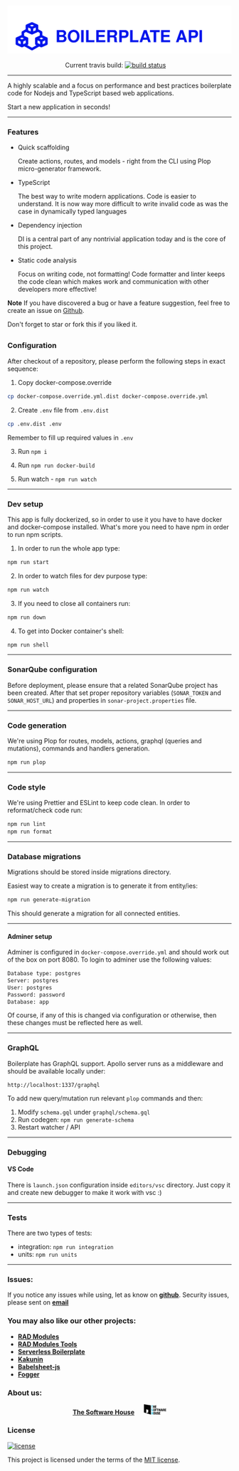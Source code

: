<p align="center">
 <img src="data/logo.svg" alt="" />
</p>

<p align="center">
   Current travis build:
  <a href="https://travis-ci.com/TheSoftwareHouse/express-boilerplate"><img src="https://travis-ci.com/TheSoftwareHouse/express-boilerplate.svg?branch=master" alt="build status" height="18"></a>
  &emsp;
</p>

---

A highly scalable and a focus on performance and best practices boilerplate code for Nodejs and TypeScript based web applications.

Start a new application in seconds!

---

### Features

- Quick scaffolding

  Create actions, routes, and models - right from the CLI using Plop micro-generator framework.

- TypeScript

  The best way to write modern applications. Code is easier to understand. It is now way more difficult to write invalid code as was the case in dynamically typed languages

- Dependency injection

  DI is a central part of any nontrivial application today and is the core of this project.

- Static code analysis

  Focus on writing code, not formatting! Code formatter and linter keeps the code clean which makes work and communication with other developers more effective!

**Note**
If you have discovered a bug or have a feature suggestion, feel free to create an issue on [Github](https://github.com/TheSoftwareHouse/express-boilerplate/issues).

Don't forget to star or fork this if you liked it.

##

### Configuration

After checkout of a repository, please perform the following steps in exact sequence:

1. Copy docker-compose.override

```sh
cp docker-compose.override.yml.dist docker-compose.override.yml
```

2. Create `.env` file from `.env.dist`

```sh
cp .env.dist .env
```

Remember to fill up required values in `.env`

3. Run `npm i`

4. Run `npm run docker-build`

5. Run watch - `npm run watch`

---

### Dev setup

This app is fully dockerized, so in order to use it you have to have docker and docker-compose installed. What's more you need to have npm in order to run npm scripts.

1. In order to run the whole app type:

```sh
npm run start
```

2. In order to watch files for dev purpose type:

```sh
npm run watch
```

3. If you need to close all containers run:

```sh
npm run down
```

4. To get into Docker container's shell:

```sh
npm run shell
```

---

### SonarQube configuration

Before deployment, please ensure that a related SonarQube project has been created. After that set proper repository variables (`SONAR_TOKEN` and `SONAR_HOST_URL`) and properties in `sonar-project.properties` file.

---

### Code generation

We're using Plop for routes, models, actions, graphql (queries and mutations), commands and handlers generation.

```sh
npm run plop
```

---

### Code style

We're using Prettier and ESLint to keep code clean. In order to reformat/check code run:

```sh
npm run lint
npm run format
```

---

### Database migrations

Migrations should be stored inside migrations directory.

Easiest way to create a migration is to generate it from entity/ies:

```sh
npm run generate-migration
```

This should generate a migration for all connected entities.

---

#### Adminer setup

Adminer is configured in `docker-compose.override.yml` and should work out of the box on port 8080. To login to adminer use the following values:

```text
Database type: postgres
Server: postgres
User: postgres
Password: password
Database: app
```

Of course, if any of this is changed via configuration or otherwise, then these changes must be reflected here as well.

---

### GraphQL

Boilerplate has GraphQL support. Apollo server runs as a middleware and should be available locally under:

```text
http://localhost:1337/graphql
```

To add new query/mutation run relevant `plop` commands and then:

1. Modify `schema.gql` under `graphql/schema.gql`
2. Run codegen: `npm run generate-schema`
3. Restart watcher / API

---

### Debugging

#### VS Code

There is `launch.json` configuration inside `editors/vsc` directory. Just copy it and create new debugger to make it work with vsc :)

---

### Tests

There are two types of tests:

- integration: `npm run integration`
- units: `npm run units`

---

### **Issues:**

If you notice any issues while using, let as know on **[github](https://github.com/TheSoftwareHouse/express-boilerplate/issues)**.
Security issues, please sent on <a href="mailto:security.opensource@tsh.io"><b>email</b></a>

### **You may also like our other projects:**

- **[RAD Modules](https://github.com/TheSoftwareHouse/rad-modules)**
- **[RAD Modules Tools](https://github.com/TheSoftwareHouse/rad-modules-tools)**
- **[Serverless Boilerplate](https://github.com/TheSoftwareHouse/serverless-boilerplate)**
- **[Kakunin](https://github.com/TheSoftwareHouse/Kakunin)**
- **[Babelsheet-js](https://github.com/TheSoftwareHouse/babelsheet-js)**
- **[Fogger](https://github.com/TheSoftwareHouse/fogger)**

### **About us:**

<p align="center">
  <a href="https://tsh.io/pl"><b>The Software House</b></a>
  &emsp;
  <img src="data/tsh.png" alt="tsh.png" width="50" />
</p>

### License

[![license](https://img.shields.io/badge/license-MIT-4dc71f.svg)](https://raw.githubusercontent.com/TheSoftwareHouse/express-boilerplate/main/LICENSE)

This project is licensed under the terms of the [MIT license](/LICENSE).
